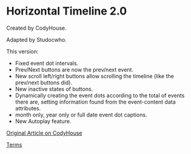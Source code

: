 Horizontal Timeline 2.0
=========
Created by CodyHouse.

Adapted by Studocwho.

This version:
   - Fixed event dot intervals.
   - Prev/Next buttons are now the prev/next event.
   - New scroll left/right buttons allow scrolling the timeline (like the prev/next buttons did).
   - New inactive states of buttons.
   - Dynamically creating the event dots according to the total of events there are, setting information found from the event-content data attributes.
   - month only, year only or full date event dot captions.
   - New Autoplay feature.


[Original Article on CodyHouse](http://codyhouse.co/gem/horizontal-timeline/)
 
[Terms](http://codyhouse.co/terms/)
